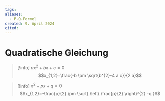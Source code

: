 ```yaml
---
tags: 
aliases:
  - P-Q-Formel
created: 9. April 2024
cited:
---
```


# Quadratische Gleichung

> [!info] $ax^{2}+bx+c = 0$
> $$x_{1,2}=\frac{-b \pm \sqrt{b^{2}-4 a c}}{2 a}$$

> [!info] $x^{2}+px+q=0$
> $$x_{1,2}=-\frac{p}{2} \pm \sqrt{ \left( \frac{p}{2} \right)^{2} -q }$$

